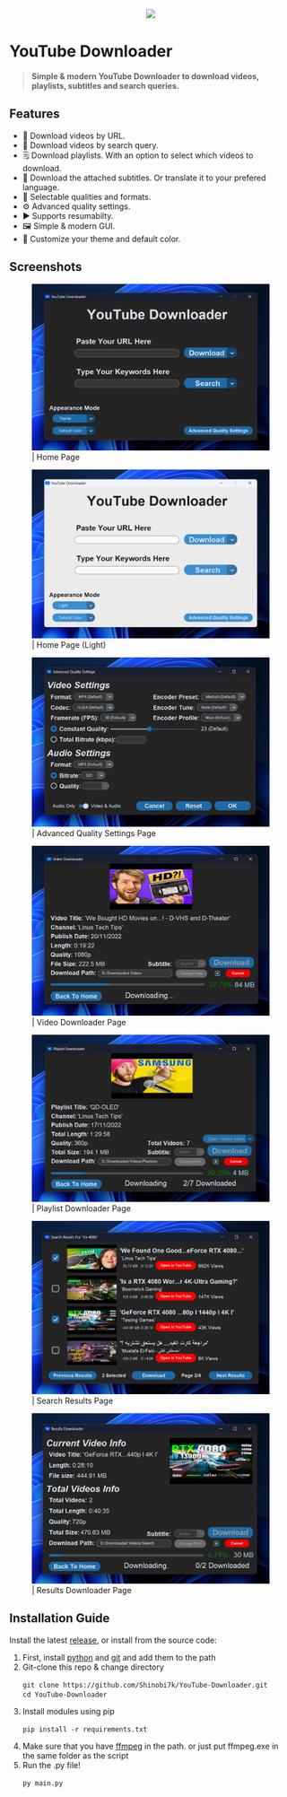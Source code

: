 <div align="center">
<img src = "YDICO.ico" width = 200></img>
</div>
<h1><b>YouTube Downloader</b></h1>
<!-- for github badges (buttons) https://shields.io/ -->

> <p><b>Simple & modern YouTube Downloader to download videos, playlists, subtitles and search queries.</p></b>

<h2>Features</h2>
<ul>
<li>🔗 Download videos by URL.</li>
<li>🔎 Download videos by search query.</li>
<li>🗒️ Download playlists. With an option to select which videos to download.</li>
<li>💬 Download the attached subtitles. Or translate it to your prefered language.</li>
<li>🔖 Selectable qualities and formats.</li>
<li>⚙️ Advanced quality settings.</li>
<li>▶️ Supports resumabilty.</li>
<li>🖼️ Simple & modern GUI.</li>
<li>🌃 Customize your theme and default color.</li>
</ul>

<h2>Screenshots</h2>
<figure>
<img src = "images/home_dark.png"></img>
<figcaption>| Home Page</figcaption>
</figure>

<figure>
<img src = "images/home_light.png"></img>
<figcaption>| Home Page (Light)</figcaption>
</figure>

<figure>
<img src = "images/advanced_settings.png"></img>
<figcaption>| Advanced Quality Settings Page</figcaption>
</figure>

<figure>
<img src = "images/video_downloader.png"></img>
<figcaption>| Video Downloader Page</figcaption>
</figure>

<figure>
<img src = "images/playlist_downloader.png"></img>
<figcaption>| Playlist Downloader Page</figcaption>
</figure>

<figure>
<img src = "images/search_results.png"></img>
<figcaption>| Search Results Page</figcaption>
</figure>

<figure>
<img src = "images/results_downloader.png"></img>
<figcaption>| Results Downloader Page</figcaption>
</figure>


<h2>Installation Guide</h2>
<p>Install the latest <a href = "https://github.com/Shinobi7k/YouTube-Downloader/releases">release</a>, or install from the source code:</p>

<ol>
<li>First, install <a href = "https://www.python.org/downloads/">python</a> and <a href = "https://git-scm.com/downloads">git</a> and add them to the path</li>

<li>Git-clone this repo & change directory</li>

```git clone https://github.com/Shinobi7k/YouTube-Downloader.git```
<br>
```cd YouTube-Downloader```

<li>Install modules using pip</li>

```pip install -r requirements.txt```

<li>Make sure that you have <a href = "https://ffmpeg.org/download.html">ffmpeg</a> in the path. or just put ffmpeg.exe in the same folder as the script</li>

<li>Run the .py file!</li>

```py main.py```
</ol>
